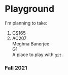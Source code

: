 # Playground
I'm planning to take:  
1. CS165
2. AC207  
Meghna Banerjee  
G1  
A place to play with `git`.

### Fall 2021
